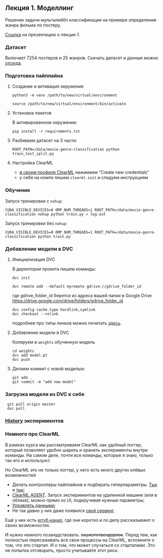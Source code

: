 ## Лекция 1. Моделлинг

Решение задачи мультилейбл классификации на примере определения жанра фильма по постеру.

[Ссылка](https://docs.google.com/presentation/d/1BIJbfKYNZsnCyRl2SqMWvW-wsHTCa-2K9r7D9w0vf_E/edit?usp=sharing) на презентацию к лекции 1.

### Датасет

Включает 7254 постеров и 25 жанров.
Скачать датасет и данные можно [отсюда](https://drive.google.com/file/d/1xiNgtQoOmwEZDkmCGvB7EsezU3kgtLpq/view?usp=sharing).

### Подготовка пайплайна

1. Создание и активация окружения
    ```
    python3 -m venv /path/to/new/virtual/environment
    ```
    ```
    source /path/to/new/virtual/environment/bin/activate
    ```

2. Установка пакетов

    В активированном окружении:
    ```
    pip install -r requirements.txt
    ```

3. Разбиваем датасет на 3 части:
    ```
    ROOT_PATH=/data/movie-genre-classification python train_test_split.py
    ```

4. Настройка ClearML
    - [в своем профиле ClearML](https://app.community.clear.ml/profile) нажимаем "Create new credentials"
    - у себя на компе пишем `clearml-init` и следуем инструкциям

### Обучение
Запуск тренировки c `nohup`:

```
CUDA_VISIBLE_DEVICES=0 OMP_NUM_THREADS=1 ROOT_PATH=/data/movie-genre-classification nohup python train.py > log.out
```

Запуск тренировки без `nohup`:

```
CUDA_VISIBLE_DEVICES=0 OMP_NUM_THREADS=1 ROOT_PATH=/data/movie-genre-classification python train.py
```

### Добавление модели в DVC
1. Инициализация DVC

    В директории проекта пишем команды:
    ```
    dvc init
   ```
    ```
    dvc remote add --default myremote gdrive://gdrive_folder_id
    ```

    где gdrive_folder_id берется из адреса вашей папки в Google Drive https://drive.google.com/drive/folders/gdrive_folder_id

    ```
    dvc config cache.type hardlink,symlink
    dvc checkout --relink
   ```

    подробнее про типы линков можно почитать [здесь](https://dvc.org/doc/user-guide/large-dataset-optimization#file-link-types-for-the-dvc-cache).

2. Добавление модели в DVC
    
    Копируем в `weights` обученную модель
    ```
    cd weights
    dvc add model.pt
    dvc push
   ```

3. Делаем коммит с новой моделью:
    ```
    git add .
    git commit -m "add new model"
   ```

### Загрузка модели из DVC к себе
   ```
    git pull origin master
    dvc pull
   ```

### [History](HISTORY.md) экспериментов

### Немного про ClearML

В рамках курса мы рассматриваем ClearML
как удобный логгер, который позволяет удобно шарить и хранить
эксперименты внутри команды. На самом деле, почти все команды, 
которые я знаю, только так его и используют.

Но ClearML это не только логгер, у него есть много других клёвых
возможностей
* Делать контроллеры пайплайнов и подбирать гиперпараметры. [Тык](https://clear.ml/docs/latest/docs/guides/pipeline/pipeline_controller) и [тык](https://clear.ml/docs/latest/docs/guides/optimization/hyper-parameter-optimization/examples_hyperparam_opt);
* [ClearML AGENT](https://github.com/allegroai/clearml-agent). Запуск экспериментов на удаленной машине (или в облаке), можно прямо из UI, подкручивая нужные параметры;
* [Управлять данными](https://github.com/allegroai/clearml/blob/master/docs/datasets.md);
* Не так давно у них даже появился [свой сервинг](https://github.com/allegroai/clearml-serving).

Ещё у них есть [ютуб-канал](https://www.youtube.com/c/ClearML/featured), где они коротко и по делу рассказывают о своих
возможностях.

И нужно немного позанудствовать. ~~охужэтотвендорлок~~. Перед тем, как полностью пересаживать
все свои процессы на ClearML, вспомните о том, что это стартап. И о том, что может
случаться со стартапами.  Это не попытка отговорить, просто учитывайте 
этот риск.